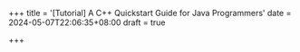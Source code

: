 +++
title = '[Tutorial] A C++ Quickstart Guide for Java Programmers'
date = 2024-05-07T22:06:35+08:00
draft = true

+++